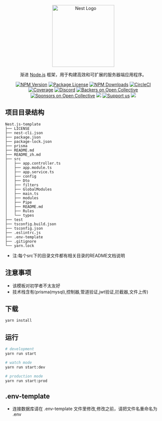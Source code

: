 <p align="center">
  <a href="http://nestjs.com/" target="blank"><img src="https://nestjs.com/img/logo-small.svg" width="200" alt="Nest Logo" /></a>
</p>

[circleci-image]: https://img.shields.io/circleci/build/github/nestjs/nest/master?token=abc123def456
[circleci-url]: https://circleci.com/gh/nestjs/nest

  <p align="center">渐进 <a href="http://nodejs.org" target="_blank">Node.js</a> 框架，用于构建高效和可扩展的服务器端应用程序。</p>
    <p align="center">
<a href="https://www.npmjs.com/~nestjscore" target="_blank"><img src="https://img.shields.io/npm/v/@nestjs/core.svg" alt="NPM Version" /></a>
<a href="https://www.npmjs.com/~nestjscore" target="_blank"><img src="https://img.shields.io/npm/l/@nestjs/core.svg" alt="Package License" /></a>
<a href="https://www.npmjs.com/~nestjscore" target="_blank"><img src="https://img.shields.io/npm/dm/@nestjs/common.svg" alt="NPM Downloads" /></a>
<a href="https://circleci.com/gh/nestjs/nest" target="_blank"><img src="https://img.shields.io/circleci/build/github/nestjs/nest/master" alt="CircleCI" /></a>
<a href="https://coveralls.io/github/nestjs/nest?branch=master" target="_blank"><img src="https://coveralls.io/repos/github/nestjs/nest/badge.svg?branch=master#9" alt="Coverage" /></a>
<a href="https://discord.gg/G7Qnnhy" target="_blank"><img src="https://img.shields.io/badge/discord-online-brightgreen.svg" alt="Discord"/></a>
<a href="https://opencollective.com/nest#backer" target="_blank"><img src="https://opencollective.com/nest/backers/badge.svg" alt="Backers on Open Collective" /></a>
<a href="https://opencollective.com/nest#sponsor" target="_blank"><img src="https://opencollective.com/nest/sponsors/badge.svg" alt="Sponsors on Open Collective" /></a>
  <a href="https://paypal.me/kamilmysliwiec" target="_blank"><img src="https://img.shields.io/badge/Donate-PayPal-ff3f59.svg"/></a>
    <a href="https://opencollective.com/nest#sponsor"  target="_blank"><img src="https://img.shields.io/badge/Support%20us-Open%20Collective-41B883.svg" alt="Support us"></a>
  <a href="https://twitter.com/nestframework" target="_blank"><img src="https://img.shields.io/twitter/follow/nestframework.svg?style=social&label=Follow"></a>
</p>



## 项目目录结构

```
Nest.js-template
├── LICENSE
├── nest-cli.json
├── package.json
├── package-lock.json
├── prisma
├── README.md
├── README_zh.md
├── src
│   ├── app.controller.ts
│   ├── app.module.ts
│   ├── app.service.ts
│   ├── config
│   ├── Dto
│   ├── filters
│   ├── GlobalModules
│   ├── main.ts
│   ├── modules
│   ├── Pipe
│   ├── README.md
│   ├── Rules
│   └── types
├── test
├── tsconfig.build.json
├── tsconfig.json
├── .eslintrc.js
├── .env-template
├── .gitignore
└── yarn.lock
```
- 注:每个src下的目录文件都有相关目录的README文档说明


## 注意事项

- 该模板对初学者不太友好
- 技术栈含有(prisma(mysql),控制器,管道验证,jwt验证,拦截器,文件上传)


## 下载

```bash
yarn install
```

## 运行

```bash
# development
yarn run start

# watch mode
yarn run start:dev

# production mode
yarn run start:prod
```


## .env-template

- 连接数据库请在 .env-template 文件里修改,修改之前，请把文件名重命名为 .env